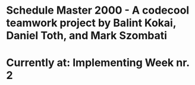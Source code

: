 # Schedule Master 2000 - A codecool teamwork project by Balint Kokai, Daniel Toth, and Mark Szombati
# Currently at: Implementing Week nr. 2
